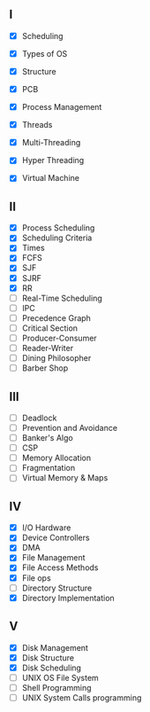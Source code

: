 ## I
- [x] Scheduling
- [x] Types of OS
- [x] Structure
- [x] PCB
- [x] Process Management
- [x] Threads
- [x] Multi-Threading
- [x] Hyper Threading
- [x] Virtual Machine


## II
- [x] Process Scheduling
- [x] Scheduling Criteria
- [x] Times
- [x] FCFS
- [x] SJF
- [x] SJRF
- [x] RR
- [ ] Real-Time Scheduling
- [ ] IPC
- [ ] Precedence Graph
- [ ] Critical Section
- [ ] Producer-Consumer
- [ ] Reader-Writer
- [ ] Dining Philosopher
- [ ] Barber Shop

## III
- [ ] Deadlock
- [ ] Prevention and Avoidance
- [ ] Banker's Algo
- [ ] CSP
- [ ] Memory Allocation
- [ ] Fragmentation
- [ ] Virtual Memory & Maps

## IV
- [x] I/O Hardware
- [x] Device Controllers
- [x] DMA
- [x] File Management
- [x] File Access Methods
- [x] File ops
- [ ] Directory Structure
- [x] Directory Implementation

## V
- [x] Disk Management
- [x] Disk Structure
- [x] Disk Scheduling
- [ ] UNIX OS File System
- [ ] Shell Programming
- [ ] UNIX System Calls programming
